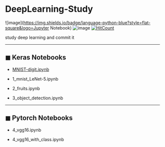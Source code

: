 # DeepLearning-Study

![image](https://img.shields.io/badge/language-python-blue?style=flat-square&logo=Jupyter Notebook)
![image](https://img.shields.io/badge/Latest%20Update-2020/09/19-9cf?style=flat-square)
[![HitCount](http://hits.dwyl.com/HanNayeoniee/Masked-Face-Authentication.svg)](http://hits.dwyl.com/HanNayeoniee/Masked-Face-Authentication)

study deep learning and commit it

---
## ◼ Keras Notebooks
  
- [MNIST-digit.ipynb](https://github.com/HanNayeoniee/DeepLearning-Study/blob/master/MNIST-digit.ipynb)

- 1_mnist_LeNet-5.ipynb

- 2_fruits.ipynb

- 3_object_detection.ipynb


---
## ◼ Pytorch Notebooks
  
- 4_vgg16.ipynb

- 4_vgg16_with_class.ipynb
